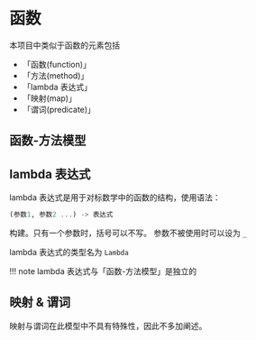 # 函数
本项目中类似于函数的元素包括
* 「函数(function)」
* 「方法(method)」
* 「lambda 表达式」
* 「映射(map)」
* 「谓词(predicate)」

## 函数-方法模型

## lambda 表达式
lambda 表达式是用于对标数学中的函数的结构，使用语法：
```jl
(参数1, 参数2 ...) -> 表达式
```

构建。只有一个参数时，括号可以不写。
参数不被使用时可以设为 `_`

lambda 表达式的类型名为 `Lambda`

!!! note
	lambda 表达式与「函数-方法模型」是独立的

## 映射 & 谓词
映射与谓词在此模型中不具有特殊性，因此不多加阐述。
